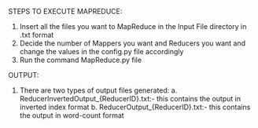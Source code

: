 STEPS TO EXECUTE MAPREDUCE:

1. Insert all the files you want to MapReduce in the Input File directory in .txt format
2. Decide the number of Mappers you want and Reducers you want and change the values in the config.py file accordingly
3. Run the command MapReduce.py file


OUTPUT:
1. There are two types of output files generated:
    a. ReducerInvertedOutput_{ReducerID}.txt:- this contains the output in inverted index format
    b. ReducerOutput_{ReducerID}.txt:- this contains the output in word-count format